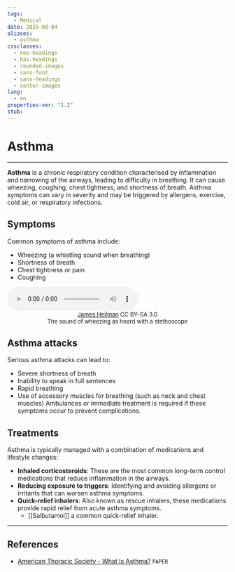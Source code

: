 ```yaml
---
tags:
  - Medical
date: 2025-08-04
aliases:
  - asthma
cssclasses:
  - neo-headings
  - bai-headings
  - rounded-images
  - sans-font
  - sans-headings
  - center-images
lang:
  - en
properties-ver: "1.2"
stub:
---
```

# Asthma

***
**Asthma** is a chronic respiratory condition characterised by inflammation and narrowing of the airways, leading to difficulty in breathing. It can cause wheezing, coughing, chest tightness, and shortness of breath. Asthma symptoms can vary in severity and may be triggered by allergens, exercise, cold air, or respiratory infections.

## Symptoms
Common symptoms of asthma include:
- Wheezing (a whistling sound when breathing)
- Shortness of breath
- Chest tightness or pain
- Coughing

<audio controls>
	<source src="https://upload.wikimedia.org/wikipedia/commons/9/9b/Wheeze2O_noise_reduced.ogg" type="audio/ogg">
	Your browser does not support the audio element.
</audio><p style="text-align: center; font-size: small;margin: 0px;"><a href="https://commons.wikimedia.org/wiki/User:Doc_James">James Heilman</a> CC BY-SA 3.0<br>The sound of wheezing as heard with a stethoscope</p>

## Asthma attacks
Serious asthma attacks can lead to:
- Severe shortness of breath
- Inability to speak in full sentences
- Rapid breathing
- Use of accessory muscles for breathing (such as neck and chest muscles)
Ambulances or immediate treatment is required if these symptoms occur to prevent complications.

## Treatments
Asthma is typically managed with a combination of medications and lifestyle changes:
- **Inhaled corticosteroids**: These are the most common long-term control medications that reduce inflammation in the airways.
- **Reducing exposure to triggers**: Identifying and avoiding allergens or irritants that can worsen asthma symptoms.
- **Quick-relief inhalers**: Also known as rescue inhalers, these medications provide rapid relief from acute asthma symptoms.
    - [[Salbutamol]]  a common quick-relief inhaler.

***
## References
- [American Thoracic Society -  What Is Asthma?](https://www.atsjournals.org/doi/pdf/10.1164/rccm.2029P25) `PAPER`